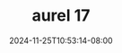 --- 
title: "aurel 17"
description: "  bokeh aurel 17 durasi panjang full vidio new"
date: 2024-11-25T10:53:14-08:00
file_code: "58xzycvcq4ai"
draft: false
cover: "vd2hxvhna2emkpsh.jpg"
tags: ["aurel", "bokep-indo", "bokep-viral", "bokep-ig"]
length: 255
fld_id: "1390211"
foldername: "Aurelnewalbum"
categories: ["Aurelnewalbum"]
views: 7
---
